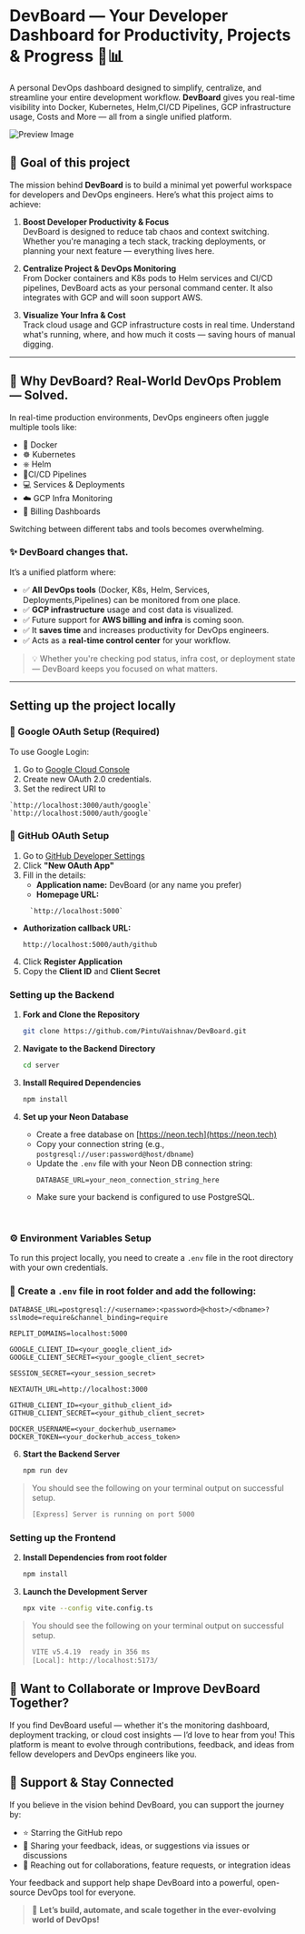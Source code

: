 # DevBoard — Your Developer Dashboard for Productivity, Projects & Progress 🧠📊

A personal DevOps dashboard designed to simplify, centralize, and streamline your entire development workflow. **DevBoard** gives you real-time visibility into Docker, Kubernetes, Helm,CI/CD Pipelines, GCP infrastructure usage, Costs and More — all from a single unified platform.

![Preview Image](https://raw.githubusercontent.com/PintuVaishanv/post-images/refs/heads/main/5c58188f-c380-42e4-ac1a-29a2dd3d741a.png)


## 🎯 Goal of this project

The mission behind **DevBoard** is to build a minimal yet powerful workspace for developers and DevOps engineers. Here’s what this project aims to achieve:

1. **Boost Developer Productivity & Focus**  
   DevBoard is designed to reduce tab chaos and context switching. Whether you're managing a tech stack, tracking deployments, or planning your next feature — everything lives here.

2. **Centralize Project & DevOps Monitoring**  
   From Docker containers and K8s pods to Helm services and CI/CD pipelines, DevBoard acts as your personal command center. It also integrates with GCP and will soon support AWS.

3. **Visualize Your Infra & Cost**  
   Track cloud usage and GCP infrastructure costs in real time. Understand what's running, where, and how much it costs — saving hours of manual digging.

---

## 🔧 Why DevBoard? Real-World DevOps Problem — Solved.

In real-time production environments, DevOps engineers often juggle multiple tools like:

- 🐳 Docker  
- ☸️ Kubernetes  
- ⎈ Helm
- 🔄CI/CD Pipelines  
- 💻 Services & Deployments  
- ☁️ GCP Infra Monitoring  
- 💸 Billing Dashboards  

Switching between different tabs and tools becomes overwhelming.

### ✨ **DevBoard changes that.**

It’s a unified platform where:

- ✅ **All DevOps tools** (Docker, K8s, Helm, Services, Deployments,Pipelines) can be monitored from one place.  
- ✅ **GCP infrastructure** usage and cost data is visualized.  
- ✅ Future support for **AWS billing and infra** is coming soon.  
- ✅ It **saves time** and increases productivity for DevOps engineers.  
- ✅ Acts as a **real-time control center** for your workflow.  

> 💡 Whether you're checking pod status, infra cost, or deployment state — DevBoard keeps you focused on what matters.

---

## Setting up the project locally

### 🔐 Google OAuth Setup (Required)
To use Google Login:

1. Go to [Google Cloud Console](https://console.cloud.google.com/)
2. Create new OAuth 2.0 credentials.
3. Set the redirect URI to
```
`http://localhost:3000/auth/google`
`http://localhost:5000/auth/google`
```

### 🐙 GitHub OAuth Setup

1. Go to [GitHub Developer Settings](https://github.com/settings/developers)
2. Click **"New OAuth App"**
3. Fill in the details:
   - **Application name:** DevBoard (or any name you prefer)
   - **Homepage URL:**
```
     `http://localhost:5000`
```
   - **Authorization callback URL:**
     ```
     http://localhost:5000/auth/github
     ```
4. Click **Register Application**
5. Copy the **Client ID** and **Client Secret**


### Setting up the Backend

1. **Fork and Clone the Repository**

   ```bash
   git clone https://github.com/PintuVaishnav/DevBoard.git
   ```

2. **Navigate to the Backend Directory**

   ```bash
   cd server
   ```

3. **Install Required Dependencies**

   ```bash
   npm install
   ```

4. **Set up your Neon Database**

   - Create a free database on [https://neon.tech](https://neon.tech)
   - Copy your connection string (e.g., `postgresql://user:password@host/dbname`)
   - Update the `.env` file with your Neon DB connection string:
     ```env
     DATABASE_URL=your_neon_connection_string_here
     ```
   - Make sure your backend is configured to use PostgreSQL.
<br>

### ⚙️ Environment Variables Setup

To run this project locally, you need to create a `.env` file in the root directory with your own credentials.

### 📄 Create a `.env` file in root folder and add the following:

```env
DATABASE_URL=postgresql://<username>:<password>@<host>/<dbname>?sslmode=require&channel_binding=require

REPLIT_DOMAINS=localhost:5000

GOOGLE_CLIENT_ID=<your_google_client_id>
GOOGLE_CLIENT_SECRET=<your_google_client_secret>

SESSION_SECRET=<your_session_secret>

NEXTAUTH_URL=http://localhost:3000

GITHUB_CLIENT_ID=<your_github_client_id>
GITHUB_CLIENT_SECRET=<your_github_client_secret>

DOCKER_USERNAME=<your_dockerhub_username>
DOCKER_TOKEN=<your_dockerhub_access_token>
```

6. **Start the Backend Server**

   ```bash
   npm run dev
   ```

 > You should see the following on your terminal output on successful setup.
   >
   > ```bash
   > [Express] Server is running on port 5000 
  >```

### Setting up the Frontend



2. **Install Dependencies from root folder**

   ```bash
   npm install
   ```

3. **Launch the Development Server**

   ```bash
   npx vite --config vite.config.ts
   ```
> You should see the following on your terminal output on successful setup.
   >
   > ```bash
   >VITE v5.4.19  ready in 356 ms
   > [Local]: http://localhost:5173/ 
  >```

  ## 🌟 Want to Collaborate or Improve DevBoard Together?

If you find DevBoard useful — whether it's the monitoring dashboard, deployment tracking, or cloud cost insights — I’d love to hear from you! This platform is meant to evolve through contributions, feedback, and ideas from fellow developers and DevOps engineers like you.

## 💖 Support & Stay Connected

If you believe in the vision behind DevBoard, you can support the journey by:

- ⭐ Starring the GitHub repo  
- 💬 Sharing your feedback, ideas, or suggestions via issues or discussions  
- 🤝 Reaching out for collaborations, feature requests, or integration ideas  

Your feedback and support help shape DevBoard into a powerful, open-source DevOps tool for everyone.

> 🚀 **Let’s build, automate, and scale together in the ever-evolving world of DevOps!**
